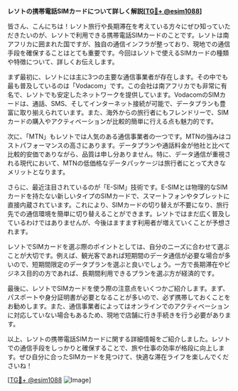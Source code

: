 **レソトの携帯電話SIMカードについて詳しく解説[[TG💪+ @esim1088](https://t.me/s/esim1088)]**

皆さん、こんにちは！レソト旅行や長期滞在を考えている方々にぜひ知っていただきたいのが、レソトで利用できる携帯電話SIMカードのことです。レソトは南アフリカに囲まれた国ですが、独自の通信インフラが整っており、現地での通信手段を確保することはとても重要です。今回はレソトで使えるSIMカードの種類や特徴について、詳しくお伝えします。

まず最初に、レソトには主に3つの主要な通信事業者が存在します。その中でも最も普及しているのは「Vodacom」です。この会社は南アフリカでも非常に有名で、レソトでも安定したネットワークを提供しています。VodacomのSIMカードは、通話、SMS、そしてインターネット接続が可能で、データプランも豊富に取り揃えられています。また、海外からの旅行者にもフレンドリーで、SIMカードの購入やアクティベーションが比較的簡単に行える点も魅力的です。

次に、「MTN」もレソトでは人気のある通信事業者の一つです。MTNの強みはコストパフォーマンスの高さにあります。データプランや通話料金が他社と比べて比較的安価でありながら、品質は申し分ありません。特に、データ通信が重視される現代において、MTNの低価格なデータパッケージは旅行者にとって大きなメリットとなります。

さらに、最近注目されているのが「E-SIM」技術です。E-SIMとは物理的なSIMカードを持たない新しいタイプのSIMカードで、スマートフォンやタブレットに直接内蔵されています。これにより、SIMカードの切り替えが不要になり、旅行先での通信環境を簡単に切り替えることができます。レソトではまだ広く普及しているわけではありませんが、今後はますます利用者が増えていくことが予想されます。

レソトでSIMカードを選ぶ際のポイントとしては、自分のニーズに合わせて選ぶことが大切です。例えば、観光客であれば短期間のデータ通信が必要な場合が多いので、短期間限定のデータプランを選ぶと良いでしょう。一方で長期滞在やビジネス目的の方であれば、長期間利用できるプランを選ぶ方が経済的です。

最後に、レソトでSIMカードを使う際の注意点をいくつかご紹介します。まず、パスポートや身分証明書が必要となることが多いので、必ず携帯しておくことをお勧めします。また、通信事業者によってはオンラインでのアクティベーションに対応していない場合もあるため、現地で店舗に行き手続きを行う必要があります。

以上、レソトの携帯電話SIMカードに関する詳細情報をご紹介しました。レソトでの通信手段をしっかりと確保することで、旅や仕事の効率が格段に向上します。ぜひ自分に合ったSIMカードを見つけて、快適な滞在ライフを楽しんでくださいね！

[[TG💪+ @esim1088](https://t.me/s/esim1088) ![Image](https://i.postimg.cc/Y0z9fWf4/image.png)]
